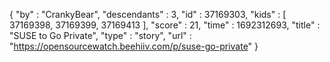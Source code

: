 {
  "by" : "CrankyBear",
  "descendants" : 3,
  "id" : 37169303,
  "kids" : [ 37169398, 37169399, 37169413 ],
  "score" : 21,
  "time" : 1692312693,
  "title" : "SUSE to Go Private",
  "type" : "story",
  "url" : "https://opensourcewatch.beehiiv.com/p/suse-go-private"
}
